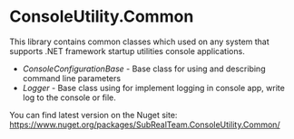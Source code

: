 # ConsoleUtility.Common

This library contains common classes which used on any system that supports .NET framework startup utilities console applications.

* *ConsoleConfigurationBase* - Base class for using and describing command line parameters
* *Logger* - Base class using for implement logging in console app, write log to the console or file.

You can find latest version on the Nuget site: https://www.nuget.org/packages/SubRealTeam.ConsoleUtility.Common/
